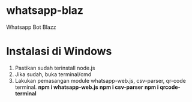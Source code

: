 # whatsapp-blaz
Whatsapp Bot Blazz

# Instalasi di Windows
1. Pastikan sudah terinstall node.js
2. Jika sudah, buka terminal/cmd
3. Lakukan pemasangan module whatsapp-web.js, csv-parser, qr-code terminal.
<b>npm i whatsapp-web.js</b>
<b>npm i csv-parser</b>
<b>npm i qrcode-terminal</b>
